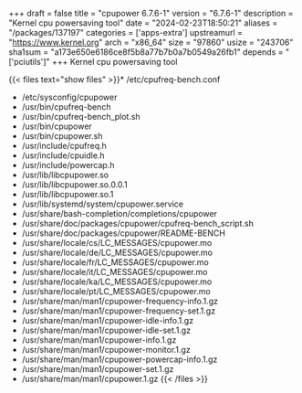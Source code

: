 +++
draft = false
title = "cpupower 6.7.6-1"
version = "6.7.6-1"
description = "Kernel cpu powersaving tool"
date = "2024-02-23T18:50:21"
aliases = "/packages/137197"
categories = ['apps-extra']
upstreamurl = "https://www.kernel.org"
arch = "x86_64"
size = "97860"
usize = "243706"
sha1sum = "a173e650e6186ce8f5b8a77b7b0a7b0549a26fb1"
depends = "['pciutils']"
+++
Kernel cpu powersaving tool

{{< files text="show files" >}}* /etc/cpufreq-bench.conf
* /etc/sysconfig/cpupower
* /usr/bin/cpufreq-bench
* /usr/bin/cpufreq-bench_plot.sh
* /usr/bin/cpupower
* /usr/bin/cpupower.sh
* /usr/include/cpufreq.h
* /usr/include/cpuidle.h
* /usr/include/powercap.h
* /usr/lib/libcpupower.so
* /usr/lib/libcpupower.so.0.0.1
* /usr/lib/libcpupower.so.1
* /usr/lib/systemd/system/cpupower.service
* /usr/share/bash-completion/completions/cpupower
* /usr/share/doc/packages/cpupower/cpufreq-bench_script.sh
* /usr/share/doc/packages/cpupower/README-BENCH
* /usr/share/locale/cs/LC_MESSAGES/cpupower.mo
* /usr/share/locale/de/LC_MESSAGES/cpupower.mo
* /usr/share/locale/fr/LC_MESSAGES/cpupower.mo
* /usr/share/locale/it/LC_MESSAGES/cpupower.mo
* /usr/share/locale/ka/LC_MESSAGES/cpupower.mo
* /usr/share/locale/pt/LC_MESSAGES/cpupower.mo
* /usr/share/man/man1/cpupower-frequency-info.1.gz
* /usr/share/man/man1/cpupower-frequency-set.1.gz
* /usr/share/man/man1/cpupower-idle-info.1.gz
* /usr/share/man/man1/cpupower-idle-set.1.gz
* /usr/share/man/man1/cpupower-info.1.gz
* /usr/share/man/man1/cpupower-monitor.1.gz
* /usr/share/man/man1/cpupower-powercap-info.1.gz
* /usr/share/man/man1/cpupower-set.1.gz
* /usr/share/man/man1/cpupower.1.gz
{{< /files >}}